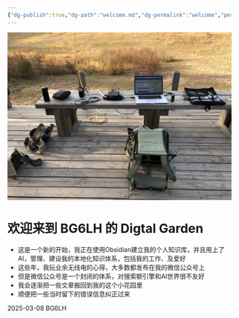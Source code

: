 ```yaml
---
{"dg-publish":true,"dg-path":"welcome.md","dg-permalink":"welcome","permalink":"/welcome/","tags":["gardenEntry"]}
---
```



![img-Welcome.jpg|800](/img/user/Digital%20Garden/assets/img-Welcome.jpg)

# 欢迎来到 BG6LH 的 Digtal Garden

- 这是一个新的开始，我正在使用Obsidian建立我的个人知识库，并且用上了AI，管理、建设我的本地化知识体系，包括我的工作、及爱好
- 这些年，我玩业余无线电的心得，大多数都发布在我的微信公众号上
- 但是微信公众号是一个封闭的体系，对搜索额引擎和AI世界很不友好
- 我会逐渐把一些文章搬回到我的这个小花园里
- 顺便把一些当时留下的错误信息纠正过来

2025-03-08 BG6LH

